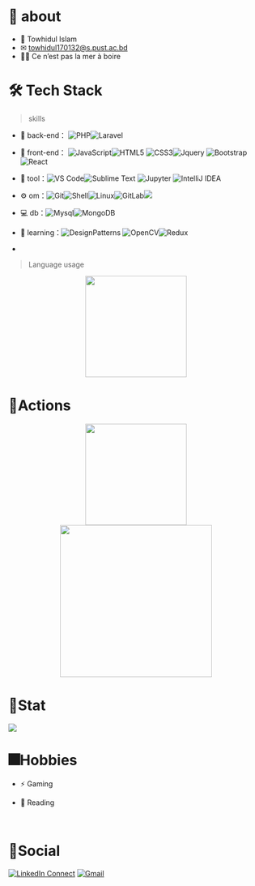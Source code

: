 





# 🚀 about
  
- 👦 Towhidul Islam
- ✉ towhidul170132@s.pust.ac.bd
- 🥰😍 Ce n’est pas la mer à boire





# 🛠 Tech Stack

> skills

- 🔭 back-end： ![PHP](https://img.shields.io/badge/-PHP-red?style=flat-circle&logo=php)![Laravel](https://img.shields.io/badge/-Laravel-green?style=flat-circle&logo=laravel)

- 👯 front-end： ![JavaScript](https://img.shields.io/badge/-JavaScript-purple?style=flat-circle&logo=javascript)![HTML5](https://img.shields.io/badge/-HTML5-gray?style=flat-circle&logo=html5) ![CSS3](https://img.shields.io/badge/-CSS3-orange?style=flat-circle&logo=css3)![Jquery](https://img.shields.io/badge/-Jquery-pink?style=flat-circle&logo=jQuery)
![Bootstrap](https://img.shields.io/badge/-Bootstrap-aqua?style=flat-circle&logo=Bootstrap)![React](https://img.shields.io/badge/-React-purple?style=flat-circle&logo=react)


- 🔨 tool：![VS Code](https://img.shields.io/badge/-VSCode-blue?style=flat-circle&logo=visualstudiocode)![Sublime Text](https://img.shields.io/badge/-Sublime%20Text-black?style=flat-circle&logo=sublimetext) ![Jupyter](https://img.shields.io/badge/-Jupyter-magenta?style=flat-circle&logo=Jupyter)
![IntelliJ IDEA](https://img.shields.io/badge/-Intellij-red?style=flat-circle&logo=intellij)

- ⚙️ om：![Git](https://img.shields.io/badge/-Git-yellow?style=flat-circle&logo=git)![Shell](https://img.shields.io/badge/-Shell-red?style=flat-circle&logo=shell)![Linux](https://img.shields.io/badge/-Linux-gray?style=flat-circle&logo=Linux)![GitLab](https://img.shields.io/badge/-GitLab-orange?style=flat-circle&logo=GitLab)![](https://img.shields.io/badge/-GitHub-black?style=flat-circle&logo=GitHub)

- 💻 db：![Mysql](https://img.shields.io/badge/-Mysql-skyblue?style=flat-circle&logo=mysql)![MongoDB](https://img.shields.io/badge/-MongoDB-blue?style=flat-circle&logo=MongoDB)

- 🌱 learning：![DesignPatterns](https://img.shields.io/badge/-DesignPatterns-yellow?style=flat-circle&logo=DesignPatterns) ![  OpenCV](https://img.shields.io/badge/-OpenCV-gray?style=flat-circle&logo=OpenCV)![ Redux](https://img.shields.io/badge/-Redux-black?style=flat-circle&logo=redux)
- 

  

> Language usage

<div align="center">
    <img height="200px" src="https://github-readme-stats-api-holic-x.vercel.app/api/top-langs/?username=tawhidul2122&theme=gruvbox_dark&layout=compact"/>
</div>








# 🔭Actions

<div align="center">
    <img height="200px" src="https://github-readme-streak-stats.herokuapp.com/?user=tawhidul2122"/>
</div>

<div align="center">
    <img height="300px" src="https://activity-graph.herokuapp.com/graph?username=tawhidul2122&theme=github"/>
</div>

# 📶Stat

![](https://stats.justsong.cn/api/github?username=tawhidul2122)


# 🎆Hobbies

- ⚡ Gaming

- 📖 Reading 

<br>

# 🌱Social
[![LinkedIn Connect](https://img.shields.io/badge/%20-Connect-black?color=222244&labelColor=000000&logo=linkedin&logoColor=f5f7fe)](https://www.linkedin.com/in/tawhidul2122/) <tab>
[![Gmail](https://img.shields.io/badge/%20-Send%20Mail-black?color=222244&labelColor=000000&logo=gmail&logoColor=f5f7fe)](mailto:tawhidul2122@gmail.com?subject=From%20GitHub&&body=Hi,%20there.%20Found%20you%20on%20GitHub!%20Let's%20talk%20about...)
    
</div>




